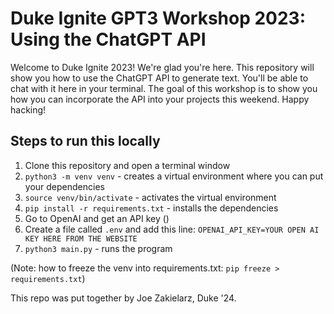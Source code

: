 # Duke Ignite GPT3 Workshop 2023: Using the ChatGPT API

Welcome to Duke Ignite 2023! We're glad you're here. This repository will show you how to use
the ChatGPT API to generate text. You'll be able to chat with it here in your terminal. The goal of
this workshop is to show you how you can incorporate the API into your projects this weekend.
Happy hacking!

## Steps to run this locally

1. Clone this repository and open a terminal window
1. `python3 -m venv venv` - creates a virtual environment where you can put your dependencies
1. `source venv/bin/activate` - activates the virtual environment
1. `pip install -r requirements.txt` - installs the dependencies
1. Go to OpenAI and get an API key ()
1. Create a file called `.env` and add this line: `OPENAI_API_KEY=YOUR OPEN AI KEY HERE FROM THE WEBSITE`
1. `python3 main.py` - runs the program

(Note: how to freeze the venv into requirements.txt: `pip freeze > requirements.txt`)

This repo was put together by Joe Zakielarz, Duke '24.

